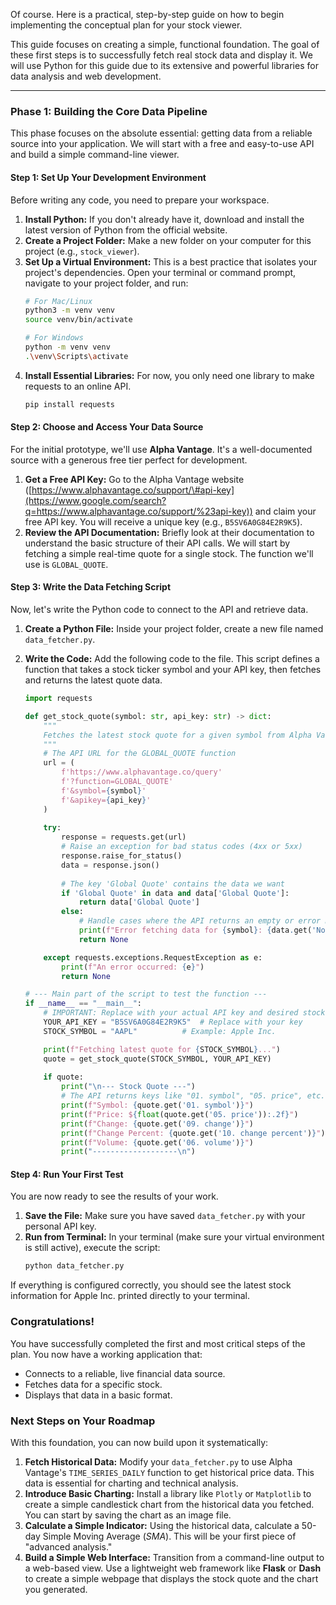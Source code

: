 Of course. Here is a practical, step-by-step guide on how to begin implementing the conceptual plan for your stock viewer.

This guide focuses on creating a simple, functional foundation. The goal of these first steps is to successfully fetch real stock data and display it. We will use Python for this guide due to its extensive and powerful libraries for data analysis and web development.

-----

### **Phase 1: Building the Core Data Pipeline**

This phase focuses on the absolute essential: getting data from a reliable source into your application. We will start with a free and easy-to-use API and build a simple command-line viewer.

#### **Step 1: Set Up Your Development Environment**

Before writing any code, you need to prepare your workspace.

1.  **Install Python:** If you don't already have it, download and install the latest version of Python from the official website.
2.  **Create a Project Folder:** Make a new folder on your computer for this project (e.g., `stock_viewer`).
3.  **Set Up a Virtual Environment:** This is a best practice that isolates your project's dependencies. Open your terminal or command prompt, navigate to your project folder, and run:
    ```bash
    # For Mac/Linux
    python3 -m venv venv
    source venv/bin/activate

    # For Windows
    python -m venv venv
    .\venv\Scripts\activate
    ```
4.  **Install Essential Libraries:** For now, you only need one library to make requests to an online API.
    ```bash
    pip install requests
    ```

#### **Step 2: Choose and Access Your Data Source**

For the initial prototype, we'll use **Alpha Vantage**. It's a well-documented source with a generous free tier perfect for development.

1.  **Get a Free API Key:** Go to the Alpha Vantage website ([https://www.alphavantage.co/support/\#api-key](https://www.google.com/search?q=https://www.alphavantage.co/support/%23api-key)) and claim your free API key. You will receive a unique key (e.g., `B5SV6A0G84E2R9K5`).
2.  **Review the API Documentation:** Briefly look at their documentation to understand the basic structure of their API calls. We will start by fetching a simple real-time quote for a single stock. The function we'll use is `GLOBAL_QUOTE`.

#### **Step 3: Write the Data Fetching Script**

Now, let's write the Python code to connect to the API and retrieve data.

1.  **Create a Python File:** Inside your project folder, create a new file named `data_fetcher.py`.

2.  **Write the Code:** Add the following code to the file. This script defines a function that takes a stock ticker symbol and your API key, then fetches and returns the latest quote data.

    ```python
    import requests

    def get_stock_quote(symbol: str, api_key: str) -> dict:
        """
        Fetches the latest stock quote for a given symbol from Alpha Vantage.
        """
        # The API URL for the GLOBAL_QUOTE function
        url = (
            f'https://www.alphavantage.co/query'
            f'?function=GLOBAL_QUOTE'
            f'&symbol={symbol}'
            f'&apikey={api_key}'
        )
        
        try:
            response = requests.get(url)
            # Raise an exception for bad status codes (4xx or 5xx)
            response.raise_for_status() 
            data = response.json()
            
            # The key 'Global Quote' contains the data we want
            if 'Global Quote' in data and data['Global Quote']:
                return data['Global Quote']
            else:
                # Handle cases where the API returns an empty or error message
                print(f"Error fetching data for {symbol}: {data.get('Note', 'Unexpected API response.')}")
                return None

        except requests.exceptions.RequestException as e:
            print(f"An error occurred: {e}")
            return None

    # --- Main part of the script to test the function ---
    if __name__ == "__main__":
        # IMPORTANT: Replace with your actual API key and desired stock symbol
        YOUR_API_KEY = "B5SV6A0G84E2R9K5"  # Replace with your key
        STOCK_SYMBOL = "AAPL"          # Example: Apple Inc.

        print(f"Fetching latest quote for {STOCK_SYMBOL}...")
        quote = get_stock_quote(STOCK_SYMBOL, YOUR_API_KEY)
        
        if quote:
            print("\n--- Stock Quote ---")
            # The API returns keys like "01. symbol", "05. price", etc.
            print(f"Symbol: {quote.get('01. symbol')}")
            print(f"Price: ${float(quote.get('05. price')):.2f}")
            print(f"Change: {quote.get('09. change')}")
            print(f"Change Percent: {quote.get('10. change percent')}")
            print(f"Volume: {quote.get('06. volume')}")
            print("-------------------\n")
    ```

#### **Step 4: Run Your First Test**

You are now ready to see the results of your work.

1.  **Save the File:** Make sure you have saved `data_fetcher.py` with your personal API key.
2.  **Run from Terminal:** In your terminal (make sure your virtual environment is still active), execute the script:
    ```bash
    python data_fetcher.py
    ```

If everything is configured correctly, you should see the latest stock information for Apple Inc. printed directly to your terminal.

### **Congratulations\!**

You have successfully completed the first and most critical steps of the plan. You now have a working application that:

  * Connects to a reliable, live financial data source.
  * Fetches data for a specific stock.
  * Displays that data in a basic format.

### **Next Steps on Your Roadmap**

With this foundation, you can now build upon it systematically:

1.  **Fetch Historical Data:** Modify your `data_fetcher.py` to use Alpha Vantage's `TIME_SERIES_DAILY` function to get historical price data. This data is essential for charting and technical analysis.
2.  **Introduce Basic Charting:** Install a library like `Plotly` or `Matplotlib` to create a simple candlestick chart from the historical data you fetched. You can start by saving the chart as an image file.
3.  **Calculate a Simple Indicator:** Using the historical data, calculate a 50-day Simple Moving Average ($SMA$). This will be your first piece of "advanced analysis."
4.  **Build a Simple Web Interface:** Transition from a command-line output to a web-based view. Use a lightweight web framework like **Flask** or **Dash** to create a simple webpage that displays the stock quote and the chart you generated.

